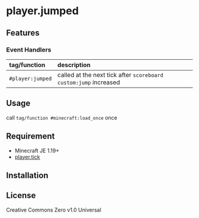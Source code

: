 player.jumped
==

## Features

### Event Handlers

|tag/function|description|
|:--|:--|
|`#player:jumped`|called at the next tick after `scoreboard custom:jump` increased|

## Usage

call `tag/function #minecraft:load_once` once

## Requirement

- Minecraft JE 1.19+
- [player.tick](https://github.com/a-happin/player-datapacks/tree/master/10.player.tick)

## Installation

## License
Creative Commons Zero v1.0 Universal
